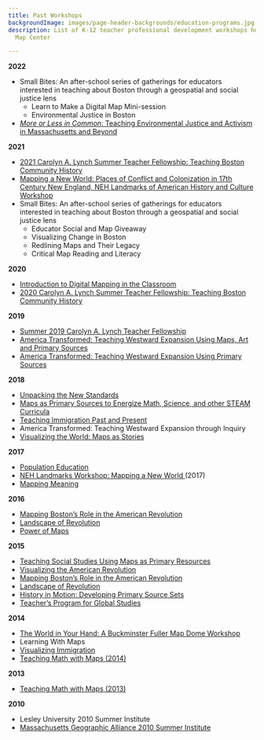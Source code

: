 ```yaml
---
title: Past Workshops
backgroundImage: images/page-header-backgrounds/education-programs.jpg
description: List of K-12 teacher professional development workshops hosted at the
  Map Center

---
```

**2022**

* Small Bites: An after-school series of gatherings for educators interested in teaching about Boston through a geospatial and social justice lens
  * Learn to Make a Digital Map Mini-session
  * Environmental Justice in Boston
* [_More or Less in Common_: Teaching Environmental Justice and Activism in Massachusetts and Beyond](https://bostonpubliclibrary.sharepoint.com/:i:/s/LeventhalMap/EVROto2nrLlOjjD6MSFPlo4B33LVOn3PZlIXxBmrkTXDNw?e=47hj0L)

**2021**

* [2021 Carolyn A. Lynch Summer Teacher Fellowship: Teaching Boston Community History](https://bostonpubliclibrary.sharepoint.com/:b:/s/LeventhalMap/ETe30elG0mVOhcz5wd6cSecB9XR1S3-VRO0w2Lbq_HpkPw?e=hWFQk7 "2021 Carolyn A. Lynch Summer Teacher Fellowship: Teaching Boston Community History")
* [Mapping a New World: Places of Conflict and Colonization in 17th Century New England, NEH Landmarks of American History and Culture Workshop](https://sites.google.com/seed-ed.com/leventhal-newworld/home?authuser=0 "Mapping a New World: Places of Conflict and Colonization in 17th Century New England, NEH Landmarks of American History and Culture Workshop")
* Small Bites: An after-school series of gatherings for educators interested in teaching about Boston through a geospatial and social justice lens
  * Educator Social and Map Giveaway
  * Visualizing Change in Boston
  * Redlining Maps and Their Legacy
  * Critical Map Reading and Literacy

**2020**

* [Introduction to Digital Mapping in the Classroom](https://www.leventhalmap.org/wp-content/uploads/2017/03/Digital-Mapping-In-Classroom-Agenda.pdf)
* [2020 Carolyn A. Lynch Summer Teacher Fellowship: Teaching Boston Community History](https://www.leventhalmap.org/wp-content/uploads/2017/03/Revised_2020-Summer-Teacher-Fellowship.pdf)

**2019**

* [Summer 2019 Carolyn A. Lynch Teacher Fellowship](https://www.leventhalmap.org/wp-content/uploads/2017/03/2019-Teacher-Fellowship.docx)
* [America Transformed: Teaching Westward Expansion Using Maps, Art and Primary Sources](https://www.leventhalmap.org/wp-content/uploads/2017/03/Flyer-Text_AT2019.docx)
* [America Transformed: Teaching Westward Expansion Using Primary Sources](https://www.leventhalmap.org/wp-content/uploads/2017/03/WestTPS-Flyer-Text.pdf)

**2018**

* [Unpacking the New Standards](https://www.leventhalmap.org/wp-content/uploads/2017/03/Updated-Unpacking-Standards-Flyer.pdf)
* [Maps as Primary Sources to Energize Math, Science, and other STEAM Curricula](https://www.leventhalmap.org/wp-content/uploads/2017/03/PEM-and-Maps-Summer-2018-Flyer.pdf)
* [Teaching Immigration Past and Present](https://www.leventhalmap.org/wp-content/uploads/2017/03/Flyer_Immigration2018.pdf)
* America Transformed: Teaching Westward Expansion through Inquiry
* [Visualizing the World: Maps as Stories](https://www.leventhalmap.org/wp-content/uploads/2017/03/Visualizing-the-World_TAS-Outline.pdf)

**2017**

* [Population Education](http://populationeducation.org/sites/default/files/mapcenterworkshop_flyer.pdf)
* [NEH Landmarks Workshop: Mapping a New World ](http://newworld.leventhalmap.org/)(2017)
* [Mapping Meaning](https://www.leventhalmap.org/wp-content/uploads/2017/03/Mapping-Meaning-Flyer-1.pdf)

**2016**

* [Mapping Boston’s Role in the American Revolution](https://www.leventhalmap.org/wp-content/uploads/2017/03/Boston-Am-Rev-2016.pdf)
* [Landscape of Revolution](https://www.leventhalmap.org/wp-content/uploads/2017/03/Flyer_LandscapeofRev2016.pdf)
* [Power of Maps](https://www.leventhalmap.org/wp-content/uploads/2017/03/power_of_maps_0.pdf)

**2015**

* [Teaching Social Studies Using Maps as Primary Resources](https://www.leventhalmap.org/wp-content/uploads/2017/03/Teaching-with-Primary-Source-SEEM-Collaborative-Fall-2015.pdf)
* [Visualizing the American Revolution](https://www.leventhalmap.org/wp-content/uploads/2017/03/MFASummer2015.pdf)
* [Mapping Boston’s Role in the American Revolution](https://www.leventhalmap.org/wp-content/uploads/2017/03/AmRev2015Flyer.pdf)
* [Landscape of Revolution](https://www.leventhalmap.org/wp-content/uploads/2017/03/LandscapeRevolution_Flyer_RC12.23.pdf)
* [History in Motion: Developing Primary Source Sets](https://www.leventhalmap.org/wp-content/uploads/2017/03/Boston-HistoryInMotion-TPS-SP15.pdf)
* [Teacher’s Program for Global Studies](http://www.massgeo.org/eventsdocs/2014/GlobalElmsSeminarSchedulefor2014-2015.pdf)

**2014**

* [The World in Your Hand: A Buckminster Fuller Map Dome Workshop](https://www.leventhalmap.org/wp-content/uploads/2017/03/Flyer_Buckminster-Fuller.pdf)
* Learning With Maps
* [Visualizing Immigration](https://www.leventhalmap.org/wp-content/uploads/2017/03/Flyer_Visualizing-Immigration2.pdf)
* [Teaching Math with Maps (2014)](https://www.leventhalmap.org/wp-content/uploads/2017/03/Flyer_MathwithMaps.pdf)

**2013**

* [Teaching Math with Maps (2013)](https://www.leventhalmap.org/wp-content/uploads/2017/03/TeachMathwithMapsSummerFlyer.jpg)

**2010**

* Lesley University 2010 Summer Institute
* [Massachusetts Geographic Alliance 2010 Summer Institute](https://www.leventhalmap.org/wp-content/uploads/2017/03/Summer2010Institute_WebEdit.pdf)